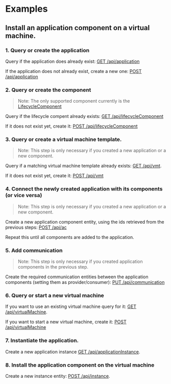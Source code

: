 ﻿# Examples

## Install an application component on a virtual machine.

### 1. Query or create the application

Query if the application does already exist: [GET /api/application](entities/Application.md)

If the application does not already exist, create a new one: [POST /api/application](entities/Application.md)


### 2. Query or create the component

> Note: The only supported component currently is the [LifecycleComponent](entities/LifecycleComponent.md)

Query if the lifecycle compent already exists: [GET /api/lifecycleComponent](entities/LifecycleComponent.md)

If it does not exist yet, create it: [POST /api/lifecycleComponent](entities/LifecycleComponent.md)

### 3. Query or create a virtual machine template.

> Note: This step is only necessary if you created a new application or a new component.

Query if a matching virtual machine template already exists: [GET /api/vmt](entities/VirtualMachineTemplate.md).

If it does not exist yet, create it: [POST /api/vmt](entities/VirtualMachineTemplate.md)

### 4. Connect the newly created application with its components (or vice versa)

> Note: This step is only necessary if you created a new application or a new component.

Create a new application component entity, using the ids retrieved from the previous steps: [POST /api/ac](entities/ApplicationComponent.md)

Repeat this until all components are added to the application.

### 5. Add communication

> Note: This step is only necessary if you created application components in the previous step.

Create the required communication entities between the application components (setting them as provider/consumer): [PUT /api/communication](entities/Communication.md)

### 6. Query or start a new virtual machine

If you want to use an existing virtual machine query for it: [GET /api/virtualMachine](entities/VirtualMachine.md).

If you want to start a new virtual machine, create it: [POST /api/virtualMachine](entities/VirtualMachine.md)

### 7. Instantiate the application.

Create a new application instance [GET /api/applicationInstance](entities/ApplicationInstance.md).

### 8. Install the application component on the virtual machine

Create a new instance entity: [POST /api/instance](entities/Instance.md).
